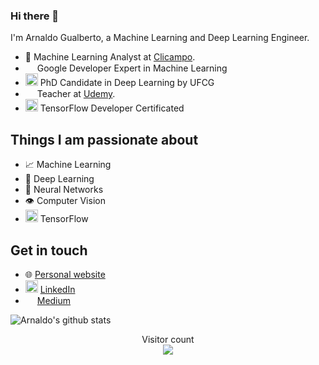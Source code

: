 ### Hi there 👋

I'm Arnaldo Gualberto, a Machine Learning and Deep Learning Engineer.

- 🍅 Machine Learning Analyst at [Clicampo](https://www.wildlifestudios.com/).
- <img height="15" src="https://seeklogo.com/images/G/google-developers-logo-3FB15D7DCE-seeklogo.com.png"> Google Developer Expert in Machine Learning
- <img height="20" src="https://nitt.ufcg.edu.br/wp-content/uploads/2017/09/LOGO_UFCG_paralax-279x300.png"> PhD Candidate in Deep Learning by UFCG
- <img height="15" src="https://cdn.worldvectorlogo.com/logos/udemy-1.svg"> Teacher at [Udemy](https://www.udemy.com/course/redes-neurais/?referralCode=34C61CFBEACD87D2FD37). 
- <img height="20" src="https://api.accredible.com/v1/frontend/credential_website_embed_image/badge/23997610"> TensorFlow Developer Certificated

## Things I am passionate about

- 📈 Machine Learning
- 🤖 Deep Learning
- 🧠 Neural Networks
- 👁️ Computer Vision
- <img height="20" src="https://cdn-images-1.medium.com/max/1200/1*iDQvKoz7gGHc6YXqvqWWZQ.png"> TensorFlow

## Get in touch

- 🌐 [Personal website](www.arnaldogualberto.com)
- <img height="20" src="https://i.pinimg.com/originals/ce/09/3c/ce093c7214ad357bb665cfd2f66a8b6b.png"> [LinkedIn](https://www.linkedin.com/in/arnaldo-gualberto/)
- <img height="15" src="https://encrypted-tbn0.gstatic.com/images?q=tbn%3AANd9GcSTghi0H7gitTfXtM-FTY0AkMga34FgWoLFCg&usqp=CAU"> [Medium](medium.com/@arnaldog12)

![Arnaldo's github stats](https://github-readme-stats.vercel.app/api?username=arnaldog12&count_private=true&show_icons=true&theme=algolia)

<p align="center"> 
  Visitor count<br>
  <img src="https://profile-counter.glitch.me/arnaldog12/count.svg" />
</p>
